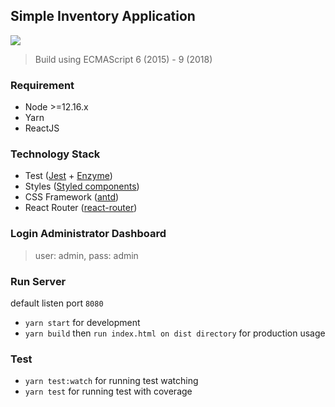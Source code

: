 ## Simple Inventory Application
![](https://img.shields.io/badge/coverage-54%25-yellow)
> Build using ECMAScript 6 (2015) - 9 (2018)

### Requirement

- Node >=12.16.x
- Yarn
- ReactJS

### Technology Stack

- Test ([Jest](https://jestjs.io/) + [Enzyme](https://enzymejs.github.io))
- Styles ([Styled components](https://www.styled-components.com))
- CSS Framework ([antd](https://ant.design))
- React Router ([react-router](https://reactrouter.com))

### Login Administrator Dashboard
> user: admin, pass: admin

### Run Server
default listen port `8080`
- `yarn start` for development
- `yarn build` then `run index.html on dist directory` for production usage

### Test

- `yarn test:watch` for running test watching
- `yarn test` for running test with coverage
